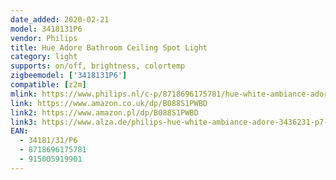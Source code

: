 ```yaml
---
date_added: 2020-02-21
model: 3418131P6
vendor: Philips
title: Hue Adore Bathroom Ceiling Spot Light
category: light
supports: on/off, brightness, colortemp
zigbeemodel: ['3418131P6']
compatible: [z2m]
mlink: https://www.philips.nl/c-p/8718696175781/hue-white-ambiance-adore-plafondspot-voor-de-badkamer
link: https://www.amazon.co.uk/dp/B088S1PWBD
link2: https://www.amazon.pl/dp/B088S1PWBD
link3: https://www.alza.de/philips-hue-white-ambiance-adore-3436231-p7-d5375463.htm
EAN: 
  - 34181/31/P6
  - 8718696175781
  - 915005919901
---
```

